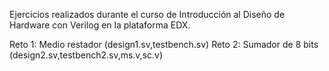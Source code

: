 Ejercicios realizados durante el curso de Introducción al Diseño de Hardware con Verilog en la plataforma EDX.

Reto 1: Medio restador (design1.sv,testbench.sv)
Reto 2: Sumador de 8 bits (design2.sv,testbench2.sv,ms.v,sc.v)
